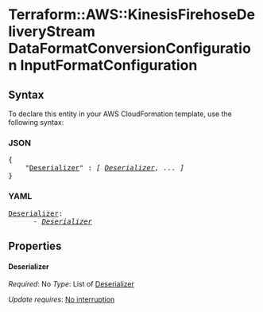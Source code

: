 # Terraform::AWS::KinesisFirehoseDeliveryStream DataFormatConversionConfiguration InputFormatConfiguration

## Syntax

To declare this entity in your AWS CloudFormation template, use the following syntax:

### JSON

<pre>
{
    "<a href="#deserializer" title="Deserializer">Deserializer</a>" : <i>[ <a href="dataformatconversionconfiguration-inputformatconfiguration-deserializer.md">Deserializer</a>, ... ]</i>
}
</pre>

### YAML

<pre>
<a href="#deserializer" title="Deserializer">Deserializer</a>: <i>
      - <a href="dataformatconversionconfiguration-inputformatconfiguration-deserializer.md">Deserializer</a></i>
</pre>

## Properties

#### Deserializer

_Required_: No
_Type_: List of <a href="dataformatconversionconfiguration-inputformatconfiguration-deserializer.md">Deserializer</a>

_Update requires_: [No interruption](https://docs.aws.amazon.com/AWSCloudFormation/latest/UserGuide/using-cfn-updating-stacks-update-behaviors.html#update-no-interrupt)

